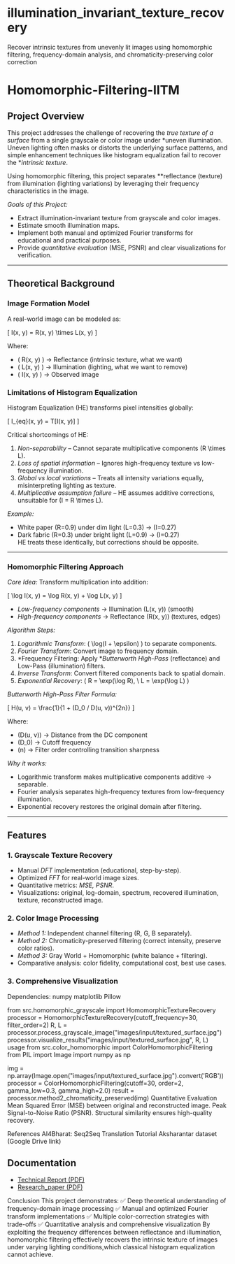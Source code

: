 # illumination_invariant_texture_recovery
Recover intrinsic textures from unevenly lit images using homomorphic filtering, frequency-domain analysis, and chromaticity-preserving color correction
# Homomorphic-Filtering-IITM

## Project Overview

This project addresses the challenge of recovering the *true texture of a surface* from a single grayscale or color image under *uneven illumination. Uneven lighting often masks or distorts the underlying surface patterns, and simple enhancement techniques like histogram equalization fail to recover the **intrinsic texture*.  

Using homomorphic filtering, this project separates **reflectance (texture) from illumination (lighting variations) by leveraging their frequency characteristics in the image.

*Goals of this Project:*
- Extract illumination-invariant texture from grayscale and color images.
- Estimate smooth illumination maps.
- Implement both manual and optimized Fourier transforms for educational and practical purposes.
- Provide *quantitative evaluation* (MSE, PSNR) and clear visualizations for verification.

---

## Theoretical Background

### Image Formation Model

A real-world image can be modeled as:

\[
I(x, y) = R(x, y) \times L(x, y)
\]

Where:  
- \( R(x, y) \) → Reflectance (intrinsic texture, what we want)  
- \( L(x, y) \) → Illumination (lighting, what we want to remove)  
- \( I(x, y) \) → Observed image  

### Limitations of Histogram Equalization

Histogram Equalization (HE) transforms pixel intensities globally:

\[
I_{eq}(x, y) = T[I(x, y)]
\]

Critical shortcomings of HE:  
1. *Non-separability* – Cannot separate multiplicative components \(R \times L\).  
2. *Loss of spatial information* – Ignores high-frequency texture vs low-frequency illumination.  
3. *Global vs local variations* – Treats all intensity variations equally, misinterpreting lighting as texture.  
4. *Multiplicative assumption failure* – HE assumes additive corrections, unsuitable for \(I = R \times L\).  

*Example:*  
- White paper \(R=0.9\) under dim light \(L=0.3\) → \(I=0.27\)  
- Dark fabric \(R=0.3\) under bright light \(L=0.9\) → \(I=0.27\)  
HE treats these identically, but corrections should be opposite.

---

### Homomorphic Filtering Approach

*Core Idea:* Transform multiplication into addition:

\[
\log I(x, y) = \log R(x, y) + \log L(x, y)
\]

- *Low-frequency components* → Illumination \(L(x, y)\) (smooth)  
- *High-frequency components* → Reflectance \(R(x, y)\) (textures, edges)

*Algorithm Steps:*
1. *Logarithmic Transform*: \( \log(I + \epsilon) \) to separate components.  
2. *Fourier Transform*: Convert image to frequency domain.  
3. *Frequency Filtering: Apply **Butterworth High-Pass* (reflectance) and Low-Pass (illumination) filters.  
4. *Inverse Transform*: Convert filtered components back to spatial domain.  
5. *Exponential Recovery*: \( R = \exp(\log R), \ L = \exp(\log L) \)  

*Butterworth High-Pass Filter Formula:*

\[
H(u, v) = \frac{1}{1 + (D_0 / D(u, v))^{2n}}
\]

Where:  
- \(D(u, v)\) → Distance from the DC component  
- \(D_0\) → Cutoff frequency  
- \(n\) → Filter order controlling transition sharpness  

*Why it works:*  
- Logarithmic transform makes multiplicative components additive → separable.  
- Fourier analysis separates high-frequency textures from low-frequency illumination.  
- Exponential recovery restores the original domain after filtering.  

---

## Features

### 1. Grayscale Texture Recovery
- Manual *DFT* implementation (educational, step-by-step).  
- Optimized *FFT* for real-world image sizes.  
- Quantitative metrics: *MSE, PSNR*.  
- Visualizations: original, log-domain, spectrum, recovered illumination, texture, reconstructed image.

### 2. Color Image Processing
- *Method 1:* Independent channel filtering (R, G, B separately).  
- *Method 2:* Chromaticity-preserved filtering (correct intensity, preserve color ratios).  
- *Method 3:* Gray World + Homomorphic (white balance + filtering).  
- Comparative analysis: color fidelity, computational cost, best use cases.

### 3. Comprehensive Visualization
Dependencies:
numpy
matplotlib
Pillow

from src.homomorphic_grayscale import HomomorphicTextureRecovery
processor = HomomorphicTextureRecovery(cutoff_frequency=30, filter_order=2)
R, L = processor.process_grayscale_image("images/input/textured_surface.jpg")
processor.visualize_results("images/input/textured_surface.jpg", R, L)
 usage
from src.color_homomorphic import ColorHomomorphicFiltering
from PIL import Image
import numpy as np

img = np.array(Image.open("images/input/textured_surface.jpg").convert('RGB'))
processor = ColorHomomorphicFiltering(cutoff=30, order=2, gamma_low=0.3, gamma_high=2.0)
result = processor.method2_chromaticity_preserved(img)
Quantitative Evaluation
Mean Squared Error (MSE) between original and reconstructed image.
Peak Signal-to-Noise Ratio (PSNR).
Structural similarity ensures high-quality recovery.

References
AI4Bharat: Seq2Seq Translation Tutorial
Aksharantar dataset (Google Drive link)
## Documentation
- [Technical Report (PDF)](docs/complete_techical_report.pdf)
- [Research_paper (PDF)](docs/Research_paper.pdf)

Conclusion
This project demonstrates:
✅ Deep theoretical understanding of frequency-domain image processing
✅ Manual and optimized Fourier transform implementations
✅ Multiple color-correction strategies with trade-offs
✅ Quantitative analysis and comprehensive visualization
By exploiting the frequency differences between reflectance and illumination, homomorphic filtering effectively recovers the intrinsic texture of images under varying lighting conditions,which classical histogram equalization cannot achieve.
